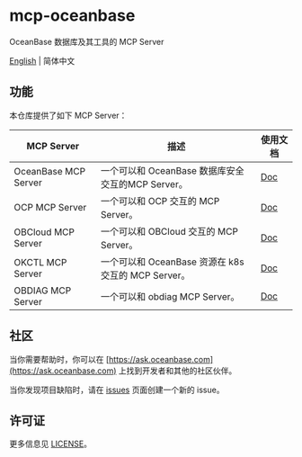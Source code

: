 # mcp-oceanbase

OceanBase 数据库及其工具的 MCP Server

[English](README.md) | 简体中文

## 功能

本仓库提供了如下 MCP Server：

| MCP Server           | 描述                                      | 使用文档                                    |
|----------------------|-----------------------------------------|-----------------------------------------|
| OceanBase MCP Server | 一个可以和 OceanBase 数据库安全交互的MCP Server。     | [Doc](doc/oceanbase_mcp_server_CN.md)      |
| OCP MCP Server       | 一个可以和 OCP 交互的 MCP Server。               | [Doc](doc/ocp_mcp_server_CN.md)         |
| OBCloud MCP Server   | 一个可以和 OBCloud 交互的 MCP Server。           | [Doc](src/obcloud_mcp_server/README.md) |
| OKCTL MCP Server     | 一个可以和 OceanBase 资源在 k8s 交互的 MCP Server。 | [Doc](doc/okctl_mcp_server_CN.md)       |
| OBDIAG MCP Server    | 一个可以和 obdiag MCP Server。                | [Doc](doc/obdiag_mcp_server_CN.md)      |


## 社区

当你需要帮助时，你可以在 [https://ask.oceanbase.com](https://ask.oceanbase.com) 上找到开发者和其他的社区伙伴。

当你发现项目缺陷时，请在 [issues](https://github.com/oceanbase/mcp-oceanbase/issues) 页面创建一个新的 issue。

## 许可证

更多信息见 [LICENSE](LICENSE)。
